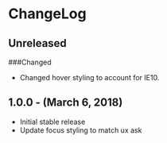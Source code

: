 ChangeLog
=========

Unreleased
-----------------
###Changed
* Changed hover styling to account for IE10.

1.0.0 - (March 6, 2018)
------------------
* Initial stable release
* Update focus styling to match ux ask
